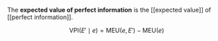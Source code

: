 The **expected value of perfect information** is the [[expected value]] of [[perfect information]].


$$
\mathsf{VPI}(E' \mid e) = \mathsf{MEU}(e, E') - \mathsf{MEU}(e)
$$